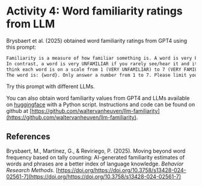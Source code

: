 # Activity 4: Word familiarity ratings from LLM

Brysbaert et al. (2025) obtained word familiarity ratings from GPT4 using this prompt:

```txt
Familiarity is a measure of how familiar something is. A word is very FAMILIAR if you see/hear it often and it is easily recognisable. 
In contrast, a word is very UNFAMILIAR if you rarely see/hear it and it is relatively unrecognisable. Please indicate how familiar you 
think each word is on a scale from 1 (VERY UNFAMILIAR) to 7 (VERY FAMILIAR), with the midpoint representing moderate familiarity. 
The word is: {word}. Only answer a number from 1 to 7. Please limit your answer to numbers.
```

Try this prompt with different LLMs.

You can also obtain word familiarity values from GPT4 and LLMs available on [huggingface](https://huggingface.co) with a Python script. Instructions and code can be found on github at [https://github.com/waltervanheuven/llm-familiarity](https://github.com/waltervanheuven/llm-familiarity).

## References

Brysbaert, M., Martínez, G., & Reviriego, P. (2025). Moving beyond word frequency based on tally counting: AI-generated familiarity estimates of words and phrases are a better index of language knowledge. *Behavior Research Methods*. [https://doi.org/https://doi.org/10.3758/s13428-024-02561-7](https://doi.org/https://doi.org/10.3758/s13428-024-02561-7)
